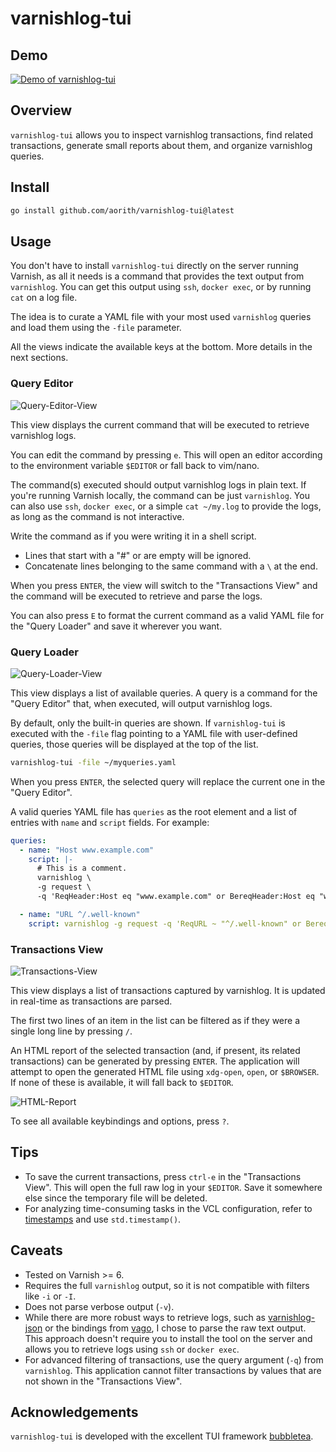 # varnishlog-tui

## Demo

[![Demo of varnishlog-tui](https://github.com/aorith/varnishlog-tui/assets/5411704/8ea349e6-3c7f-4656-8b37-8d101af82370)](https://www.youtube.com/watch?v=9GoODtTGhHo "Demo of varnishlog-tui")

## Overview

`varnishlog-tui` allows you to inspect varnishlog transactions, find related transactions, generate small reports about them, and organize varnishlog queries.

## Install

```sh
go install github.com/aorith/varnishlog-tui@latest
```

## Usage

You don't have to install `varnishlog-tui` directly on the server running Varnish, as all it needs is a command that provides the text output from `varnishlog`. You can get this output using `ssh`, `docker exec`, or by running `cat` on a log file.

The idea is to curate a YAML file with your most used `varnishlog` queries and load them using the `-file` parameter.

All the views indicate the available keys at the bottom. More details in the next sections.

### Query Editor

![Query-Editor-View](https://github.com/aorith/varnishlog-tui/assets/5411704/47b2349e-29ad-44ff-af2a-78cd8fbbc9e7)

This view displays the current command that will be executed to retrieve varnishlog logs.

You can edit the command by pressing `e`. This will open an editor according to the environment variable `$EDITOR` or fall back to vim/nano.

The command(s) executed should output varnishlog logs in plain text. If you're running Varnish locally, the command can be just `varnishlog`. You can also use `ssh`, `docker exec`, or a simple `cat ~/my.log` to provide the logs, as long as the command is not interactive.

Write the command as if you were writing it in a shell script.

- Lines that start with a "#" or are empty will be ignored.
- Concatenate lines belonging to the same command with a `\` at the end.

When you press `ENTER`, the view will switch to the "Transactions View" and the command will be executed to retrieve and parse the logs.

You can also press `E` to format the current command as a valid YAML file for the "Query Loader" and save it wherever you want.

### Query Loader

![Query-Loader-View](https://github.com/aorith/varnishlog-tui/assets/5411704/6bf5c0d5-cc4f-42c1-9df7-9c74248f15ab)

This view displays a list of available queries. A query is a command for the "Query Editor" that, when executed, will output varnishlog logs.

By default, only the built-in queries are shown. If `varnishlog-tui` is executed with the `-file` flag pointing to a YAML file with user-defined queries, those queries will be displayed at the top of the list.

```sh
varnishlog-tui -file ~/myqueries.yaml
```

When you press `ENTER`, the selected query will replace the current one in the "Query Editor".

A valid queries YAML file has `queries` as the root element and a list of entries with `name` and `script` fields. For example:

```yaml
queries:
  - name: "Host www.example.com"
    script: |-
      # This is a comment.
      varnishlog \
      -g request \
      -q 'ReqHeader:Host eq "www.example.com" or BereqHeader:Host eq "www.example.com"'

  - name: "URL ^/.well-known"
    script: varnishlog -g request -q 'ReqURL ~ "^/.well-known" or BereqURL ~ "^/.well-known"'
```

### Transactions View

![Transactions-View](https://github.com/aorith/varnishlog-tui/assets/5411704/fafa7920-b957-4876-bb18-ec0db7b447a9)

This view displays a list of transactions captured by varnishlog. It is updated in real-time as transactions are parsed.

The first two lines of an item in the list can be filtered as if they were a single long line by pressing `/`.

An HTML report of the selected transaction (and, if present, its related transactions) can be generated by pressing `ENTER`. The application will attempt to open the generated HTML file using `xdg-open`, `open`, or `$BROWSER`. If none of these is available, it will fall back to `$EDITOR`.

![HTML-Report](https://github.com/aorith/varnishlog-tui/assets/5411704/c53a5fdc-687b-4db0-af1b-07ec2bb6431a)

To see all available keybindings and options, press `?`.

## Tips

- To save the current transactions, press `ctrl-e` in the "Transactions View". This will open the full raw log in your `$EDITOR`. Save it somewhere else since the temporary file will be deleted.
- For analyzing time-consuming tasks in the VCL configuration, refer to [timestamps](https://varnish-cache.org/docs/6.0/reference/vsl.html#timestamps) and use `std.timestamp()`.

## Caveats

- Tested on Varnish >= 6.
- Requires the full `varnishlog` output, so it is not compatible with filters like `-i` or `-I`.
- Does not parse verbose output (`-v`).
- While there are more robust ways to retrieve logs, such as [varnishlog-json](https://github.com/varnish/varnishlog-json) or the bindings from [vago](https://github.com/varnishcache-friends/vago), I chose to parse the raw text output. This approach doesn't require you to install the tool on the server and allows you to retrieve logs using `ssh` or `docker exec`.
- For advanced filtering of transactions, use the query argument (`-q`) from `varnishlog`. This application cannot filter transactions by values that are not shown in the "Transactions View".

## Acknowledgements

`varnishlog-tui` is developed with the excellent TUI framework [bubbletea](https://github.com/charmbracelet/bubbletea).

